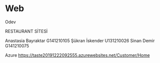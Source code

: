 # Web
Odev

RESTAURANT SİTESİ







Anastasia Bayraktar G141210105
Şükran İskender U131210026
Sinan Demir G141210075



Azure https://taste20191222092555.azurewebsites.net/Customer/Home 

